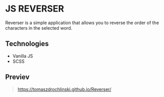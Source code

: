 # JS REVERSER

Reverser is a simple application that allows you to reverse the order of the characters in the selected word.

## Technologies

- Vanilla JS
- SCSS

## Previev
>https://tomaszdrochlinski.github.io/Reverser/
